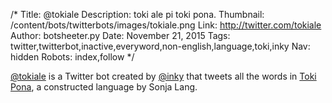 /*
Title: @tokiale
Description: toki ale pi toki pona.
Thumbnail: /content/bots/twitterbots/images/tokiale.png
Link: http://twitter.com/tokiale
Author: botsheeter.py
Date: November 21, 2015
Tags: twitter,twitterbot,inactive,everyword,non-english,language,toki,inky
Nav: hidden
Robots: index,follow
*/

[@tokiale](https://twitter.com/tokiale) is a Twitter bot created by [@inky](https://twitter.com/inky) that tweets all the words in [Toki Pona](https://en.wikipedia.org/wiki/Toki_Pona), a constructed language by Sonja Lang.

